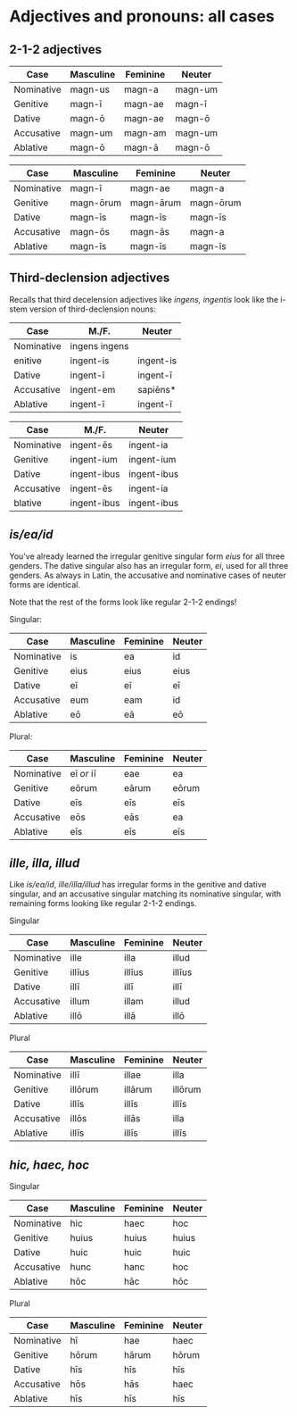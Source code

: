 

# Adjectives and pronouns: all cases



## 2-1-2 adjectives
 

| Case |	Masculine |	Feminine |	Neuter |
| --- | --- | --- | --- |
| Nominative |	magn-us |	magn-a |	magn-um |
| Genitive |	magn-ī |	magn-ae |	magn-ī |
| Dative |	magn-ō |	magn-ae |	magn-ō |
| Accusative |	magn-um |	magn-am |	magn-um |
| Ablative |	magn-ō |	magn-ā |	magn-ō |

| Case |	Masculine	| Feminine |	Neuter
| --- | --- | --- | --- |
| Nominative |	magn-ī |	magn-ae |	magn-a |
| Genitive |	magn-ōrum |	magn-ārum |	magn-ōrum |
| Dative |	magn-īs |	magn-īs |	magn-īs |
| Accusative |	magn-ōs |	magn-ās |	magn-a |
| Ablative |	magn-īs |	magn-īs |	magn-īs |



## Third-declension adjectives 

Recalls that third decelension adjectives like *ingens, ingentis* look like the i-stem version of third-declension nouns:


|Case |	M./F. |	Neuter |
| --- | --- | --- |
|Nominative |	ingens	ingens |  |
|enitive |	ingent-is | 	ingent-is |
|Dative |	ingent-ī | 	ingent-ī |
|Accusative |	ingent-em | 	sapiēns* |
|Ablative |	ingent-ī | 	ingent-ī |


|Case |	M./F. |	Neuter |
| --- | --- | --- |
|Nominative |	ingent-ēs | 	ingent-ia |
|Genitive |	ingent-ium | 	ingent-ium |
|Dative |	ingent-ibus | 	ingent-ibus |
|Accusative |	ingent-ēs | 	ingent-ia |
|blative |	ingent-ibus | 	ingent-ibus |




## *is/ea/id*

You've already learned the irregular genitive singular form *eius* for all three genders.  The dative singular also has an irregular form, *ei*, used for all three genders.  As always in Latin, the accusative and nominative cases of neuter forms are identical.

Note that the rest of the forms look like regular 2-1-2 endings!

Singular:

| Case |	Masculine |	Feminine |	Neuter |
| --- | --- | --- | --- |
| Nominative |	is |	ea |	id |
| Genitive |	eius |	eius |	eius |
| Dative |	eī |	eī |	eī |
| Accusative |	eum |	eam |	id |
| Ablative |	eō |	eā |	eō |

Plural:

| Case | Masculine | Feminine |	Neuter |
| --- | --- | --- | --- |
| Nominative |	eī  *or* iī |	eae	| ea
| Genitive |	eōrum |	eārum |	eōrum |
| Dative |	eīs |	eīs |	eīs |
| Accusative |	eōs |	eās |	ea |
| Ablative |	eīs |	eīs |	eīs |



## *ille, illa, illud*

Like *is/ea/id*, *ille/illa/illud* has irregular forms in the genitive and dative singular, and an accusative singular matching its nominative singular, with remaining forms looking like regular 2-1-2 endings.

Singular

| Case |	Masculine |	Feminine |	Neuter |
| --- | --- | --- | --- |
| Nominative |	ille |	illa |	illud |
| Genitive |	illīus |	illīus |	illīus |
| Dative |	illī |	illī |	illī |
| Accusative |	illum |	illam |	illud |
| Ablative |	illō |	illā |	illō |

Plural

| Case |	Masculine |	Feminine |	Neuter |
| --- | --- | --- | --- |
| Nominative |	illī |	illae |	illa |
| Genitive |	illōrum |	illārum |	illōrum |
| Dative |	illīs |	illīs |	illīs |
| Accusative |	illōs |	illās |	illa |
| Ablative |	illīs |	illīs |	illīs |


## *hic, haec, hoc*

Singular 

| Case |	Masculine |	Feminine |	Neuter |
| --- | --- | --- | --- |
| Nominative | 	hic | 	haec | 	hoc |
| Genitive | 	huius | 	huius | 	huius |
| Dative | 	huic | 	huic | 	huic |
| Accusative | 	hunc | 	hanc | 	hoc |
| Ablative | 	hōc | 	hāc | 	hōc |


Plural

| Case |	Masculine |	Feminine |	Neuter |
| --- | --- | --- | --- |
| Nominative | 	hī | 	hae | 	haec |
| Genitive | 	hōrum | 	hārum | 	hōrum |
| 	Dative | hīs | 	hīs | 	hīs | 
|  Accusative | 	hōs | 	hās | 	haec |
| Ablative | 	hīs | 	hīs | 	hīs |


